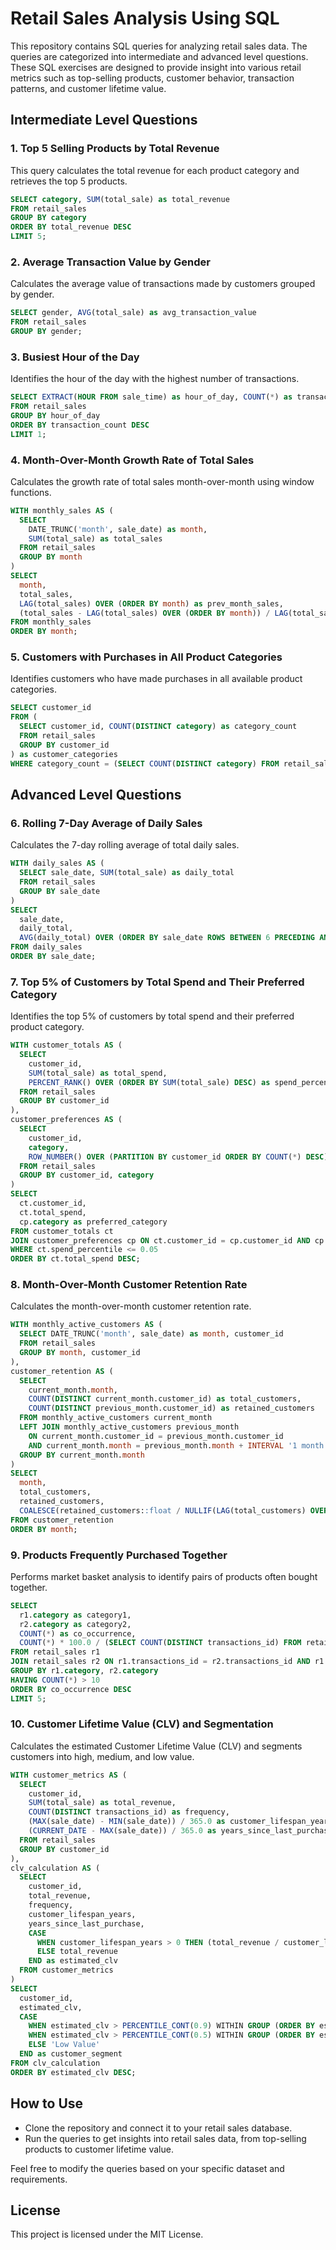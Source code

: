# Retail Sales Analysis Using SQL

This repository contains SQL queries for analyzing retail sales data. The queries are categorized into intermediate and advanced level questions. These SQL exercises are designed to provide insight into various retail metrics such as top-selling products, customer behavior, transaction patterns, and customer lifetime value.

## Intermediate Level Questions

### 1. Top 5 Selling Products by Total Revenue
This query calculates the total revenue for each product category and retrieves the top 5 products.
```sql
SELECT category, SUM(total_sale) as total_revenue
FROM retail_sales
GROUP BY category
ORDER BY total_revenue DESC
LIMIT 5;
```

### 2. Average Transaction Value by Gender
Calculates the average value of transactions made by customers grouped by gender.
```sql
SELECT gender, AVG(total_sale) as avg_transaction_value
FROM retail_sales
GROUP BY gender;
```

### 3. Busiest Hour of the Day
Identifies the hour of the day with the highest number of transactions.
```sql
SELECT EXTRACT(HOUR FROM sale_time) as hour_of_day, COUNT(*) as transaction_count
FROM retail_sales
GROUP BY hour_of_day
ORDER BY transaction_count DESC
LIMIT 1;
```

### 4. Month-Over-Month Growth Rate of Total Sales
Calculates the growth rate of total sales month-over-month using window functions.
```sql
WITH monthly_sales AS (
  SELECT 
    DATE_TRUNC('month', sale_date) as month,
    SUM(total_sale) as total_sales
  FROM retail_sales
  GROUP BY month
)
SELECT 
  month,
  total_sales,
  LAG(total_sales) OVER (ORDER BY month) as prev_month_sales,
  (total_sales - LAG(total_sales) OVER (ORDER BY month)) / LAG(total_sales) OVER (ORDER BY month) * 100 as growth_rate
FROM monthly_sales
ORDER BY month;
```

### 5. Customers with Purchases in All Product Categories
Identifies customers who have made purchases in all available product categories.
```sql
SELECT customer_id
FROM (
  SELECT customer_id, COUNT(DISTINCT category) as category_count
  FROM retail_sales
  GROUP BY customer_id
) as customer_categories
WHERE category_count = (SELECT COUNT(DISTINCT category) FROM retail_sales);
```

## Advanced Level Questions

### 6. Rolling 7-Day Average of Daily Sales
Calculates the 7-day rolling average of total daily sales.
```sql
WITH daily_sales AS (
  SELECT sale_date, SUM(total_sale) as daily_total
  FROM retail_sales
  GROUP BY sale_date
)
SELECT 
  sale_date,
  daily_total,
  AVG(daily_total) OVER (ORDER BY sale_date ROWS BETWEEN 6 PRECEDING AND CURRENT ROW) as rolling_7day_avg
FROM daily_sales
ORDER BY sale_date;
```

### 7. Top 5% of Customers by Total Spend and Their Preferred Category
Identifies the top 5% of customers by total spend and their preferred product category.
```sql
WITH customer_totals AS (
  SELECT 
    customer_id, 
    SUM(total_sale) as total_spend,
    PERCENT_RANK() OVER (ORDER BY SUM(total_sale) DESC) as spend_percentile
  FROM retail_sales
  GROUP BY customer_id
),
customer_preferences AS (
  SELECT 
    customer_id, 
    category,
    ROW_NUMBER() OVER (PARTITION BY customer_id ORDER BY COUNT(*) DESC) as category_rank
  FROM retail_sales
  GROUP BY customer_id, category
)
SELECT 
  ct.customer_id,
  ct.total_spend,
  cp.category as preferred_category
FROM customer_totals ct
JOIN customer_preferences cp ON ct.customer_id = cp.customer_id AND cp.category_rank = 1
WHERE ct.spend_percentile <= 0.05
ORDER BY ct.total_spend DESC;
```

### 8. Month-Over-Month Customer Retention Rate
Calculates the month-over-month customer retention rate.
```sql
WITH monthly_active_customers AS (
  SELECT DATE_TRUNC('month', sale_date) as month, customer_id
  FROM retail_sales
  GROUP BY month, customer_id
),
customer_retention AS (
  SELECT 
    current_month.month,
    COUNT(DISTINCT current_month.customer_id) as total_customers,
    COUNT(DISTINCT previous_month.customer_id) as retained_customers
  FROM monthly_active_customers current_month
  LEFT JOIN monthly_active_customers previous_month 
    ON current_month.customer_id = previous_month.customer_id
    AND current_month.month = previous_month.month + INTERVAL '1 month'
  GROUP BY current_month.month
)
SELECT 
  month,
  total_customers,
  retained_customers,
  COALESCE(retained_customers::float / NULLIF(LAG(total_customers) OVER (ORDER BY month), 0) * 100, 0) as retention_rate
FROM customer_retention
ORDER BY month;
```

### 9. Products Frequently Purchased Together
Performs market basket analysis to identify pairs of products often bought together.
```sql
SELECT 
  r1.category as category1,
  r2.category as category2,
  COUNT(*) as co_occurrence,
  COUNT(*) * 100.0 / (SELECT COUNT(DISTINCT transactions_id) FROM retail_sales) as percentage
FROM retail_sales r1
JOIN retail_sales r2 ON r1.transactions_id = r2.transactions_id AND r1.category < r2.category
GROUP BY r1.category, r2.category
HAVING COUNT(*) > 10
ORDER BY co_occurrence DESC
LIMIT 5;
```

### 10. Customer Lifetime Value (CLV) and Segmentation
Calculates the estimated Customer Lifetime Value (CLV) and segments customers into high, medium, and low value.
```sql
WITH customer_metrics AS (
  SELECT 
    customer_id,
    SUM(total_sale) as total_revenue,
    COUNT(DISTINCT transactions_id) as frequency,
    (MAX(sale_date) - MIN(sale_date)) / 365.0 as customer_lifespan_years,
    (CURRENT_DATE - MAX(sale_date)) / 365.0 as years_since_last_purchase
  FROM retail_sales
  GROUP BY customer_id
),
clv_calculation AS (
  SELECT 
    customer_id,
    total_revenue,
    frequency,
    customer_lifespan_years,
    years_since_last_purchase,
    CASE 
      WHEN customer_lifespan_years > 0 THEN (total_revenue / customer_lifespan_years) * (1 / (1 + years_since_last_purchase)) * 5
      ELSE total_revenue
    END as estimated_clv
  FROM customer_metrics
)
SELECT 
  customer_id,
  estimated_clv,
  CASE 
    WHEN estimated_clv > PERCENTILE_CONT(0.9) WITHIN GROUP (ORDER BY estimated_clv) THEN 'High Value'
    WHEN estimated_clv > PERCENTILE_CONT(0.5) WITHIN GROUP (ORDER BY estimated_clv) THEN 'Medium Value'
    ELSE 'Low Value'
  END as customer_segment
FROM clv_calculation
ORDER BY estimated_clv DESC;
```

## How to Use
- Clone the repository and connect it to your retail sales database.
- Run the queries to get insights into retail sales data, from top-selling products to customer lifetime value.

Feel free to modify the queries based on your specific dataset and requirements.

## License
This project is licensed under the MIT License.
